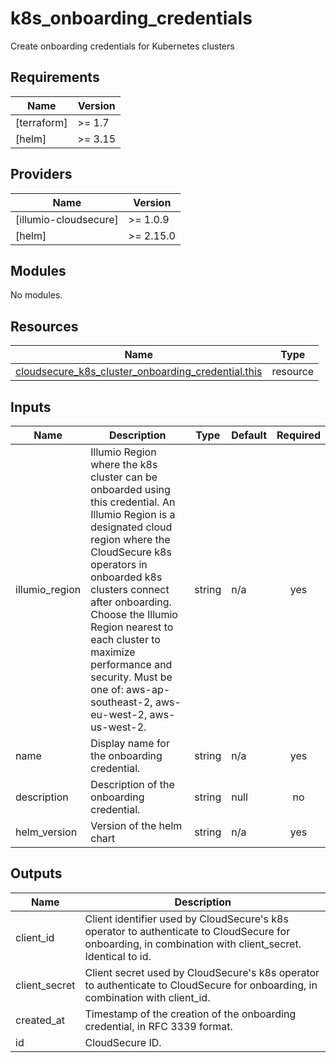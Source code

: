 # k8s_onboarding_credentials

Create onboarding credentials for Kubernetes clusters

## Requirements

| Name | Version |
|------|---------|
| <a name="requirement_terraform"></a> [terraform] | >= 1.7 |
| <a name="requirement_helm"></a> [helm] | >= 3.15 |

## Providers

| Name | Version |
|------|---------|
| <a name="provider_illumio-cloudsecure"></a> [illumio-cloudsecure] | >= 1.0.9 |
| <a name="provider_helm"></a> [helm] | >= 2.15.0 |

## Modules

No modules.

## Resources

| Name | Type |
|------|------|
| [cloudsecure_k8s_cluster_onboarding_credential.this](https://registry.terraform.io/providers/illumio/illumio-cloudsecure/latest/docs/resources/k8s_cluster_onboarding_credential) | resource |

## Inputs

| Name | Description | Type | Default | Required |
|------|-------------|------|---------|:--------:|
| <a name="input_illumio_region"></a> illumio_region | Illumio Region where the k8s cluster can be onboarded using this credential. An Illumio Region is a designated cloud region where the CloudSecure k8s operators in onboarded k8s clusters connect after onboarding. Choose the Illumio Region nearest to each cluster to maximize performance and security. Must be one of: aws-ap-southeast-2, aws-eu-west-2, aws-us-west-2. |	string	| n/a	| yes |
| <a name="input_name"></a> name |	Display name for the onboarding credential.	| string |	n/a	| yes |
|<a name="input_description"></a> description |	Description of the onboarding credential. |	string |	null	|no|
|<a name="input_helm_version"></a> helm_version | Version of the helm chart | string | n/a | yes|

## Outputs

| Name | Description |
|------|-------------|
| <a name="output_client_id"></a> client_id	| Client identifier used by CloudSecure's k8s operator to authenticate to CloudSecure for onboarding, in combination with client_secret. Identical to id. |
|<a name="output_client_secret"></a> client_secret | Client secret used by CloudSecure's k8s operator to authenticate to CloudSecure for onboarding, in combination with client_id.|
|<a name="output_created_at"></a> created_at | Timestamp of the creation of the onboarding credential, in RFC 3339 format.
|<a name="output_id"></a> id | CloudSecure ID.|